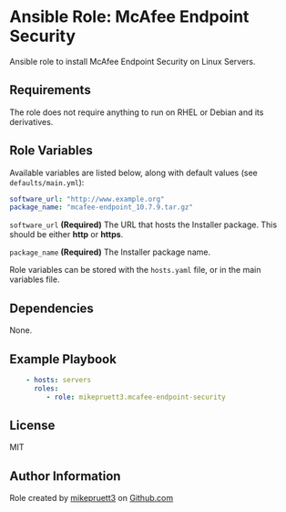 Ansible Role: McAfee Endpoint Security
=========

Ansible role to install McAfee Endpoint Security on Linux Servers.

Requirements
------------

The role does not require anything to run on RHEL or Debian and its derivatives.

Role Variables
--------------

Available variables are listed below, along with default values (see ```defaults/main.yml```):

``` yaml
software_url: "http://www.example.org"
package_name: "mcafee-endpoint_10.7.9.tar.gz"
```

```software_url``` **(Required)** The URL that hosts the Installer package. This should be either **http** or **https**.

```package_name``` **(Required)** The Installer package name.

Role variables can be stored with the ```hosts.yaml``` file, or in the main variables file.

Dependencies
------------

None.

Example Playbook
----------------

``` yaml
    - hosts: servers
      roles:
         - role: mikepruett3.mcafee-endpoint-security
```

License
-------

MIT

Author Information
------------------

Role created by [mikepruett3](https://github.com/mikepruett3) on [Github.com](https://github.com/mikepruett3/ansible-role-mcafee-endpoint-security)
